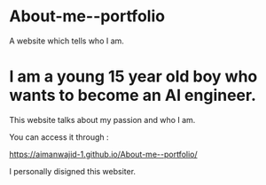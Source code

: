 # About-me--portfolio
A website which tells who I am.
 # I am a young 15 year old boy who wants to become an AI engineer. 
 
 This website talks about my passion and who I am.
 
 
 You can access it through : 
 
 
 https://aimanwajid-1.github.io/About-me--portfolio/
  
 
 I personally disigned this websiter.
